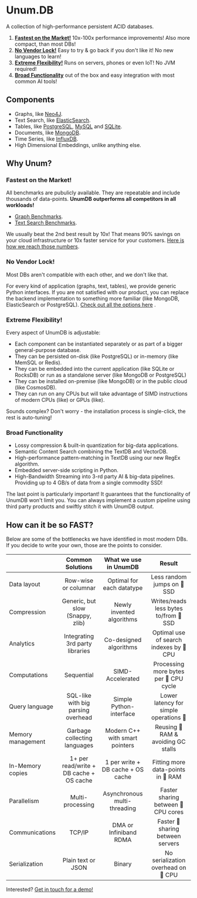 # Unum.DB

A collection of high-performance persistent ACID databases.

1. [**Fastest on the Market!**](#fastest-on-the-market) 10x-100x performance improvements! Also more compact, than most DBs!
2. [**No Vendor Lock!**](#no-vendor-lock) Easy to try & go back if you don't like it! No new languages to learn!
3. [**Extreme Flexibility!**](#extreme-flexibility) Runs on servers, phones or even IoT! No JVM required!
4. [**Broad Functionality**](#broad-functionality) out of the box and easy integration with most common AI tools!

## Components

* Graphs, like [Neo4J](https://neo4j.com).
* Text Search, like [ElasticSearch](https://elastic.co).
* Tables, like [PostgreSQL](https://postgresql.org), [MySQL](https://mysql.com) and [SQLite](https://sqlite.org).
* Documents, like [MongoDB](https://mongodb.com).
* Time Series, like [InfluxDB](https://influxdata.com).
* High Dimensional Embeddings, unlike anything else.
  
## Why Unum?

### Fastest on the Market!

All benchmarks are pubulicly available. They are repeatable and include thousands of data-points. **UnumDB outperforms all competitors in all workloads!**

* [Graph Benchmarks](https://github.com/unumxyz/PyWrappedDBs/tree/master/BenchGraphs/MacbookPro).
* [Text Search Benchmarks](https://github.com/unumxyz/PyWrappedDBs/tree/master/BenchDocs/MacbookPro).

We usually beat the 2nd best result by 10x! That means 90% savings on your cloud infrastructure or 10x faster service for your customers. [Here is how we reach those numbers](#how-can-it-be-so-fast).

### No Vendor Lock!

Most DBs aren't compatible with each other, and we don't like that. <br/>

For every kind of application (graphs, text, tables), we provide generic Python interfaces. If you are not satisfied with our product, you can replace the backend implementation to something more familiar (like MongoDB, ElasticSearch or PostgreSQL). [Check out all the options here](https://github.com/unumxyz/PyWrappedDBs) .

### Extreme Flexibility!

Every aspect of UnumDB is adjustable:

* Each component can be instantiated separately or as part of a bigger general-purpose database.
* They can be persisted on-disk (like PostgreSQL) or in-memory (like MemSQL or Redis).
* They can be embedded into the current application (like SQLite or RocksDB) or run as a standalone server (like MongoDB or PostgreSQL)
* They can be installed on-premise (like MongoDB) or in the public cloud (like CosmosDB).
* They can run on any CPUs but will take advantage of SIMD instructions of modern CPUs (like) or GPUs (like).

Sounds complex? Don't worry - the installation process is single-click, the rest is auto-tuning!

### Broad Functionality

* Lossy compression & built-in quantization for big-data applications.
* Semantic Content Search combining the TextDB and VectorDB.
* High-performance pattern-matching in TextDB using our new RegEx algorithm.
* Embedded server-side scripting in Python.
* High-Bandwidth Streaming into 3-rd party AI & big-data pipelines. Providing up to 4 GB/s of data from a single commodity SSD!

The last point is particularly important! It guarantees that the functionality of UnumDB won't limit you. You can always implement a custom pipeline using third party products and swiftly stitch it with UnumDB output.

## How can it be so FAST?

Below are some of the bottlenecks we have identified in most modern DBs. <br/>
If you decide to write your own, those are the points to consider. 

|                   |            Common Solutions             |       What we use in UnumDB       |               **Result**               |
| :---------------- | :-------------------------------------: | :-------------------------------: | :------------------------------------: |
| Data layout       |          Row-wise or columnar           |     Optimal for each datatype     |       Less random jumps on 💾 SSD       |
| Compression       |    Generic, but slow (Snappy, zlib)     |     Newly invented algorithms     | Writes/reads less bytes to/from 💾 SSD  |
| Analytics         |     Integrating 3rd party libraries     |      Co-designed algorithms       | Optimal use of search indexes by 🧠 CPU |
| Computations      |               Sequential                |         SIMD-Accelerated          | Processing more bytes per 🧠 CPU cycle  |
| Query language    |   SQL-like with big parsing overhead    |      Simple Python-interface      | Lower latency for simple operations 🧠  |
| Memory management |      Garbage collecting languages       |  Modern C++ with smart pointers   |   Reusing 🐏 RAM & avoiding GC stalls   |
| In-Memory copies  | 1+ per read/write + DB cache + OS cache | 1 per write + DB cache + OS cache |   Fitting more data-points in 🐏 RAM    |
| Parallelism       |            Multi-processing             |   Asynchronous multi-threading    |   Faster sharing between 🧠 CPU cores   |
| Communications    |                 TCP/IP                  |      DMA or Infiniband RDMA       |    Faster 📡 sharing between servers    |
| Serialization     |           Plain text or JSON            |              Binary               |   No serialization overhead on 🧠 CPU   |

Interested? [Get in touch for a demo!](mailto:info@unum.xyz)